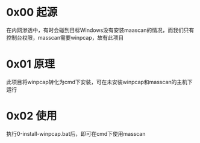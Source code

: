 # 0x00 起源
在内网渗透中，有时会碰到目标Windows没有安装maascan的情况，而我们只有控制台权限，masscan需要winpcap，故有此项目

# 0x01 原理
此项目将winpcap转化为cmd下安装，可在未安装winpcap和masscan的主机下运行

# 0x02 使用
执行0-install-winpcap.bat后，即可在cmd下使用masscan
